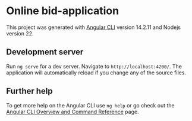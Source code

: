 # Online bid-application

This project was generated with [Angular CLI](https://github.com/angular/angular-cli) version 14.2.11 and Nodejs version 22. 

## Development server

Run `ng serve` for a dev server. Navigate to `http://localhost:4200/`. The application will automatically reload if you change any of the source files.

## Further help

To get more help on the Angular CLI use `ng help` or go check out the [Angular CLI Overview and Command Reference](https://angular.io/cli) page.



